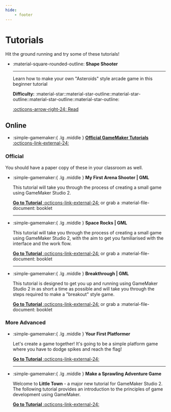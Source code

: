 ```yaml
---
hide:
    - footer
---
```


# Tutorials

Hit the ground running and try some of these tutorials!

<div class="grid cards" markdown>

-   :material-square-rounded-outline: **Shape Shooter**

    ---
    Learn how to make your own "Asteroids" style arcade game in this beginner tutorial 

    **Difficulty:** :material-star::material-star-outline::material-star-outline::material-star-outline::material-star-outline: 

    [:octicons-arrow-right-24: Read](shape_shooter/index.md)

</div>


## Online

-   :simple-gamemaker:{ .lg .middle } [**Official GameMaker Tutorials** :octicons-link-external-24:](https://gamemaker.io/en/tutorials "https://gamemaker.io/en/tutorials")


### Official

[arenashooter]: https://gamemaker.io/en/tutorials/my-first-arena-shooter-gml "https://gamemaker.io/en/tutorials/my-first-arena-shooter-gml"
[spacerocks]: https://gamemaker.io/en/tutorials/space-rocks-gml "https://gamemaker.io/en/tutorials/space-rocks-gml"
[breakthrough]: https://gamemaker.io/en/tutorials/breakthrough-gml "https://gamemaker.io/en/tutorials/breakthrough-gml"

You should have a paper copy of these in your classroom as well.

-   :simple-gamemaker:{ .lg .middle } **My First Arena Shooter | GML**

    This tutorial will take you through the process of creating a small game using GameMaker Studio 2.

    [**Go to Tutorial** :octicons-link-external-24:][arenashooter] or grab a :material-file-document: booklet

    ---

-   :simple-gamemaker:{ .lg .middle } **Space Rocks | GML**

    This tutorial will take you through the process of creating a small game using GameMaker Studio 2, with the aim to get you familiarised with the interface and the work flow.

    [**Go to Tutorial** :octicons-link-external-24:][spacerocks] or grab a :material-file-document: booklet

    ---

-   :simple-gamemaker:{ .lg .middle } **Breakthrough | GML**

    This tutorial is designed to get you up and running using GameMaker Studio 2 in as short a time as possible and will take you through the steps required to make a "breakout" style game.

    [**Go to Tutorial** :octicons-link-external-24:][breakthrough] or grab a :material-file-document: booklet


### More Advanced

[yfp]: https://gamemaker.io/en/tutorials/your-first-platformer "https://gamemaker.io/en/tutorials/your-first-platformer" 
[masag]: https://gamemaker.io/en/tutorials/little-town-gamemaker-tutorial "https://gamemaker.io/en/tutorials/little-town-gamemaker-tutorial"

-   :simple-gamemaker:{ .lg .middle } **Your First Platformer**

    Let's create a game together! It's going to be a simple platform game where you have to dodge spikes and reach the flag!

    [**Go to Tutorial** :octicons-link-external-24:][yfp]

    ---

-   :simple-gamemaker:{ .lg .middle } **Make a Sprawling Adventure Game**

    Welcome to **Little Town** - a major new tutorial for GameMaker Studio 2. The following tutorial provides an introduction to the principles of game development using GameMaker.

    [**Go to Tutorial** :octicons-link-external-24:][masag]
